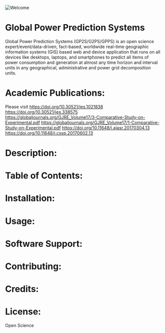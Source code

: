 ![Welcome](/burakomersaracoglu/Global-Power-Prediction-Systems/Welcome.png)
# Global Power Prediction Systems
Global Power Prediction Systems (GP2S/G2PS/GPPS) is an open science expert/event/data-driven, fact-based, worldwide real-time geographic information systems (GIS) based web and device application that runs on all devices like desktops, laptops, and smartphones to predict all items of power consumption and generation at almost any time horizon and interval units in any geographical, administrative and power grid decomposition units. 
# Academic Publications:
Please visit 
https://doi.org/10.30521/jes.1021838
https://doi.org/10.30521/jes.338575
https://globaljournals.org/GJRE_Volume17/3-Comparative-Study-on-Experimental.pdf
https://globaljournals.org/GJRE_Volume17/1-Comparative-Study-on-Experimental.pdf
https://doi.org/10.11648/j.ajasr.20170304.13
https://doi.org/10.11648/j.cssp.20170602.13
# Description:
# Table of Contents:
# Installation:
# Usage:
# Software Support:
# Contributing:
# Credits:
# License:
Open Science
